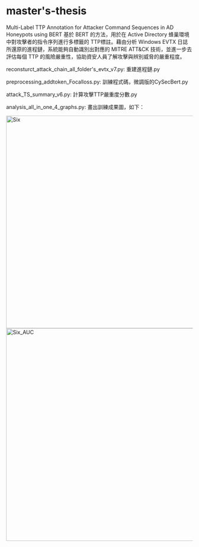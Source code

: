 # master's-thesis
Multi-Label TTP Annotation for Attacker Command Sequences in AD Honeypots using BERT
基於 BERT 的方法，用於在 Active Directory 蜂巢環境中對攻擊者的指令序列進行多標籤的 TTP標註。藉由分析 Windows EVTX 日誌所還原的進程鏈，系統能夠自動識別出對應的 MITRE ATT&CK 技術，並進一步去評估每個 TTP 的風險嚴重性，協助資安人員了解攻擊與辨別威脅的嚴重程度。

reconsturct_attack_chain_all_folder's_evtx_v7.py: 重建進程鏈.py

preprocessing_addtoken_Focalloss.py: 訓練程式碼，微調版的CySecBert.py

attack_TS_summary_v6.py: 計算攻擊TTP嚴重度分數.py

analysis_all_in_one_4_graphs.py: 畫出訓練成果圖，如下：

<img width="970" height="574" alt="Six" src="https://github.com/user-attachments/assets/2f766e88-81a2-44cd-b449-38ff6d00e353" />


<img width="774" height="574" alt="Six_AUC" src="https://github.com/user-attachments/assets/221917ab-e47f-411e-9457-5d69fcb38d73" />
